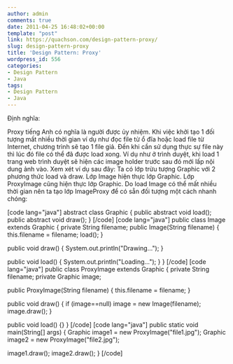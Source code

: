 ```yaml
---
author: admin
comments: true
date: 2011-04-25 16:48:02+00:00
template: "post"
link: https://quachson.com/design-pattern-proxy/
slug: design-pattern-proxy
title: 'Design Pattern: Proxy'
wordpress_id: 556
categories:
- Design Pattern
- Java
tags:
- Design Pattern
- Java
---
```


Định nghĩa:

Proxy tiếng Anh có nghĩa là người được ủy nhiệm. Khi việc khởi tạo 1 đối tượng mất nhiều thời gian ví dụ như đọc file từ ổ đĩa hoặc load file từ Internet, chương trình sẽ tạo 1 file giả. Đến khi cần sử dụng thực sự file này thì lúc đó file có thể đã được load xong. Ví dụ như ở trình duyệt, khi load 1 trang web trình duyệt sẽ hiện các image holder trước sau đó mới lấp nội dung ảnh vào.
Xem xét ví dụ sau đây:
Ta có lớp trừu tượng Graphic với 2 phương thức load và draw. Lớp Image hiện thực lớp Graphic. Lớp ProxyImage cũng hiện thực lớp Graphic. Do load Image có thể mất nhiều thời gian nên ta tạo lớp ImageProxy để có sẵn đối tượng một cách nhanh chóng:

[code lang="java"]
abstract class Graphic {
public abstract void load();
   public abstract void draw();
}
[/code]
[code lang="java"]
public class Image extends Graphic {
   private String filename;
   public Image(String filename) {
      this.filename = filename;
      load();
   }

   public void draw() {
      System.out.println("Drawing...");
   }

   public void load() {
      System.out.println("Loading...");
   }
}
[/code]
[code lang="java"]
public class ProxyImage extends Graphic {
   private String filename;
   private Graphic image;

   public ProxyImage(String filename) {
      this.filename = filename;
   }

   public void draw() {
      if (image==null) image = new Image(filename);
      image.draw();
   }

   public void load() {}
}
[/code]
[code lang="java"]
public static void main(String[] args) {
   Graphic image1 = new ProxyImage("file1.jpg");
   Graphic image2 = new ProxyImage("file2.jpg");

   image1.draw();
   image2.draw();
}
[/code]
